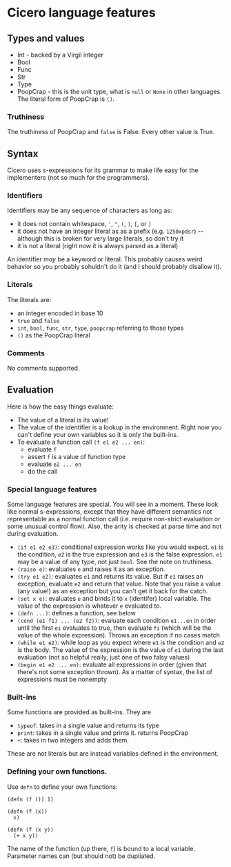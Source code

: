 # Cicero language features

## Types and values

* Int - backed by a Virgil integer
* Bool
* Func
* Str
* Type
* PoopCrap - this is the unit type, what is `null` or `None` in other languages.
  The literal form of PoopCrap is `()`.

### Truthiness

The truthiness of PoopCrap and `false` is False. Every other value is True.

## Syntax

Cicero uses s-expressions for its grammar to make life easy for the
implementers (not so much for the programmers).

### Identifiers

Identifiers may be any sequence of characters as long as:
* it does not contain whitespace, `'`, `"`, `(`, `)`, `[`, or `]`
* it does not have an integer literal as as a prefix (e.g. `1250xpdsr`) --
  although this is broken for very large literals, so don't try it
* it is not a literal (right now it is always parsed as a literal)

An identifier *may* be a keyword or literal. This probably causes weird
behavior so you probably sohuldn't do it (and I should probably disallow it).

### Literals

The literals are:

* an integer encoded in base 10
* `true` and `false`
* `int`, `bool`, `func`, `str`, `type`, `poopcrap` referring to those types
* `()` as the PoopCrap literal

### Comments

No comments supported.

## Evaluation

Here is how the easy things evaluate:

* The value of a literal is its value!
* The value of the identifier is a lookup in the environment. Right now you
  can't define your own variables so it is only the built-ins.
* To evaluate a function call `(f e1 e2 ... en)`:
  - evaluate `f`
  - assert `f` is a value of function type
  - evaluate `e2 ... en`
  - do the call

### Special language features

Some language features are special. You will see in a moment. These look like
normal s-expressions, except that they have different semantics not
representable as a normal function call (i.e. require non-strict evaluation or
some unusual control flow). Also, the arity is checked at parse time and not
during evaluation.
* `(if e1 e2 e3)`: conditional expression works like you would expect. `e1` is
  the condition, `e2` is the true expression and `e3` is the false expression.
  `e1` may be a value of any type, not just `bool`. See the note on truthiness.
* `(raise e)`: evaluates `e` and raises it as an exception.
* `(try e1 e2)`: evaluates `e1` and returns its value. But if `e1` raises an
  exception, evaluate `e2` and return that value. Note that you raise a value
  (any value!) as an exception but you can't get it back for the catch.
* `(set x e)`: evaluates `e` and binds it to `x` (identifer) local variable.
  The value of the expression is whatever `e` evaluated to.
* `(defn ...)`: defines a function, see below
* `(cond (e1 f1) ... (e2 f2))`: evaluate each condition `e1...en` in order
  until the first `ei` evaluates to true, then evaluate `fi` (which will be the
  value of the whole expression). Throws an exception if no cases match
* `(while e1 e2)`: while loop as you expect where `e1` is the condition and 
  `e2` is the body. The value of the expression is the value of `e1` during the
  last evaluation (not so helpful really, just one of two falsy values)
* `(begin e1 e2 ... en)`: evaluate all expressions in order (given that there's
  not some exception thrown). As a matter of syntax, the list of expressions
  must be nonempty

### Built-ins

Some functions are provided as built-ins. They are

* `typeof`: takes in a single value and returns its type
* `print`: takes in a single value and prints it. returns PoopCrap
* `+`: takes in two integers and adds them.

These are not literals but are instead variables defined in the environment.

### Defining your own functions.

Use `defn` to define your own functions:

```
(defn (f ()) 1)
```

```
(defn (f (x))
  x)
```

```
(defn (f (x y))
  (+ x y))
```

The name of the function (up there, `f`) is bound to a local variable.
Parameter names can (but should not) be dupliated.

